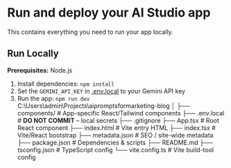 # Run and deploy your AI Studio app

This contains everything you need to run your app locally.

## Run Locally

**Prerequisites:**  Node.js


1. Install dependencies:
   `npm install`
2. Set the `GEMINI_API_KEY` in [.env.local](.env.local) to your Gemini API key
3. Run the app:
   `npm run dev`
C:\Users\admin\Projects\aipromptsformarketing-blog
│
├── components/                       # App-specific React/Tailwind components
├── .env.local                        # **DO NOT COMMIT** – local secrets
├── .gitignore
├── App.tsx                           # Root React component
├── index.html                        # Vite entry HTML
├── index.tsx                         # Vite/React bootstrap
├── metadata.json                     # SEO / site-wide metadata
├── package.json                      # Dependencies & scripts
├── README.md
├── tsconfig.json                     # TypeScript config
└── vite.config.ts                    # Vite build-tool config
